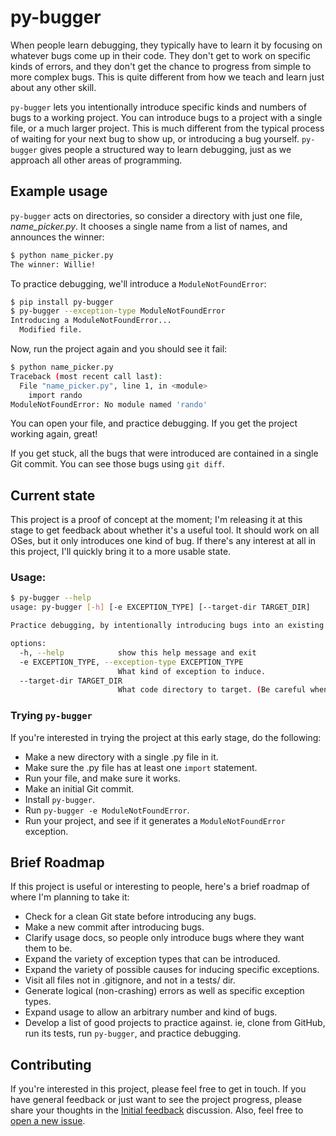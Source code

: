 py-bugger
===

When people learn debugging, they typically have to learn it by focusing on whatever bugs come up in their code. They don't get to work on specific kinds of errors, and they don't get the chance to progress from simple to more complex bugs. This is quite different from how we teach and learn just about any other skill.

`py-bugger` lets you intentionally introduce specific kinds and numbers of bugs to a working project. You can introduce bugs to a project with a single file, or a much larger project. This is much different from the typical process of waiting for your next bug to show up, or introducing a bug yourself. `py-bugger` gives people a structured way to learn debugging, just as we approach all other areas of programming.

Example usage
---

`py-bugger` acts on directories, so consider a directory with just one file, *name_picker.py*. It chooses a single name from a list of names, and announces the winner:

```sh
$ python name_picker.py
The winner: Willie!
```

To practice debugging, we'll introduce a `ModuleNotFoundError`:

```sh
$ pip install py-bugger
$ py-bugger --exception-type ModuleNotFoundError
Introducing a ModuleNotFoundError...
  Modified file.
```

Now, run the project again and you should see it fail:

```sh
$ python name_picker.py
Traceback (most recent call last):
  File "name_picker.py", line 1, in <module>
    import rando
ModuleNotFoundError: No module named 'rando'
```

You can open your file, and practice debugging. If you get the project working again, great!

If you get stuck, all the bugs that were introduced are contained in a single Git commit. You can see those bugs using `git diff`.

Current state
---

This project is a proof of concept at the moment; I'm releasing it at this stage to get feedback about whether it's a useful tool. It should work on all OSes, but it only introduces one kind of bug. If there's any interest at all in this project, I'll quickly bring it to a more usable state.

### Usage:

```sh
$ py-bugger --help
usage: py-bugger [-h] [-e EXCEPTION_TYPE] [--target-dir TARGET_DIR]

Practice debugging, by intentionally introducing bugs into an existing codebase.

options:
  -h, --help            show this help message and exit
  -e EXCEPTION_TYPE, --exception-type EXCEPTION_TYPE
                        What kind of exception to induce.
  --target-dir TARGET_DIR
                        What code directory to target. (Be careful when using this arg!)
```

### Trying `py-bugger`

If you're interested in trying the project at this early stage, do the following:

- Make a new directory with a single .py file in it.
- Make sure the .py file has at least one `import` statement.
- Run your file, and make sure it works.
- Make an initial Git commit.
- Install `py-bugger`.
- Run `py-bugger -e ModuleNotFoundError`.
- Run your project, and see if it generates a `ModuleNotFoundError` exception.

Brief Roadmap
---

If this project is useful or interesting to people, here's a brief roadmap of where I'm planning to take it:

- Check for a clean Git state before introducing any bugs.
- Make a new commit after introducing bugs.
- Clarify usage docs, so people only introduce bugs where they want them to be.
- Expand the variety of exception types that can be introduced.
- Expand the variety of possible causes for inducing specific exceptions.
- Visit all files not in .gitignore, and not in a tests/ dir.
- Generate logical (non-crashing) errors as well as specific exception types.
- Expand usage to allow an arbitrary number and kind of bugs.
- Develop a list of good projects to practice against. ie, clone <project> from GitHub, run its tests, run `py-bugger`, and practice debugging.

Contributing
---

If you're interested in this project, please feel free to get in touch. If you have general feedback or just want to see the project progress, please share your thoughts in the [Initial feedback](https://github.com/ehmatthes/py-bugger/discussions/7) discussion. Also, feel free to [open a new issue](https://github.com/ehmatthes/py-bugger/issues/new).
